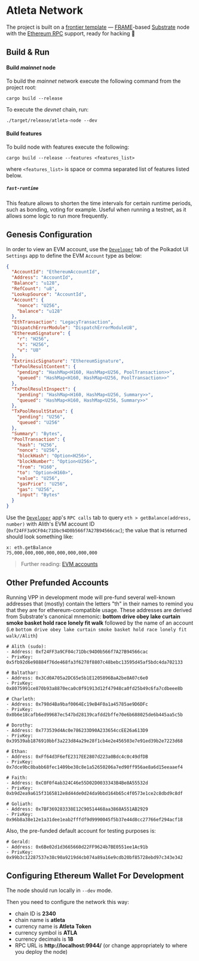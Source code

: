 # Atleta Network

The project is built on a [frontier template](https://github.com/polkadot-evm/frontier) —
[FRAME](https://docs.substrate.io/reference/)-based
[Substrate](https://substrate.io) node with the [Ethereum RPC](https://ethereum.org/en/developers/docs/apis/json-rpc/#json-rpc-methods) support, ready for
hacking :rocket:




## Build & Run

#### Build _mainnet_ node
To build the _mainnet_ network execute the following command from the project root:
```shell
cargo build --release
```

To execute the _devnet_ chain, run:

```shell
./target/release/atleta-node --dev
```

#### Build features
To build node with features execute the following:
```shell
cargo build --release --features <features_list>
```
where `<features_list>` is space or comma separated list of features listed below.

##### `fast-runtime`
This feature allows to shorten the time intervals for certain runtime periods, such as bonding, voting for example.
Useful when running a testnet, as it allows some logic to run more frequently.



## Genesis Configuration

In order to view an EVM account, use the [`Developer`](https://polkadot.js.org/apps/#/settings/developer) tab of the Polkadot UI
`Settings` app to define the EVM `Account` type as below:

```json
{
  "AccountId": "EthereumAccountId",
  "Address": "AccountId",
  "Balance": "u128",
  "RefCount": "u8",
  "LookupSource": "AccountId",
  "Account": {
    "nonce": "U256",
    "balance": "u128"
  },
  "EthTransaction": "LegacyTransaction",
  "DispatchErrorModule": "DispatchErrorModuleU8",
  "EthereumSignature": {
    "r": "H256",
    "s": "H256",
    "v": "U8"
  },
  "ExtrinsicSignature": "EthereumSignature",
  "TxPoolResultContent": {
    "pending": "HashMap<H160, HashMap<U256, PoolTransaction>>",
    "queued": "HashMap<H160, HashMap<U256, PoolTransaction>>"
  },
  "TxPoolResultInspect": {
    "pending": "HashMap<H160, HashMap<U256, Summary>>",
    "queued": "HashMap<H160, HashMap<U256, Summary>>"
  },
  "TxPoolResultStatus": {
    "pending": "U256",
    "queued": "U256"
  },
  "Summary": "Bytes",
  "PoolTransaction": {
    "hash": "H256",
    "nonce": "U256",
    "blockHash": "Option<H256>",
    "blockNumber": "Option<U256>",
    "from": "H160",
    "to": "Option<H160>",
    "value": "U256",
    "gasPrice": "U256",
    "gas": "U256",
    "input": "Bytes"
  }
}
```

Use the [`Developer`](https://polkadot.js.org/apps/#/rpc) app's `RPC calls` tab to query
`eth > getBalance(address, number)` with Alith's EVM account ID
(`0xf24FF3a9CF04c71Dbc94D0b566f7A27B94566cac`); the value that is returned
should look something like:

```text
x: eth.getBalance
75,000,000,000,000,000,000,000,000
```

> Further reading:
> [EVM accounts](https://github.com/danforbes/danforbes/blob/master/writings/eth-dev.md#Accounts)




## Other Prefunded Accounts

Running VPP in development mode will pre-fund several well-known addresses
that (mostly) contain the letters "th" in their names to remind you that they
are for ethereum-compatible usage. These addresses are derived from Substrate's
canonical mnemonic: __bottom drive obey lake curtain smoke basket hold race
lonely fit walk__ followed by the name of an account (i.e `bottom drive obey
lake curtain smoke basket hold race lonely fit walk//Alith`)

```
# Alith (sudo):
- Address: 0xf24FF3a9CF04c71Dbc94D0b566f7A27B94566cac
- PrivKey: 0x5fb92d6e98884f76de468fa3f6278f8807c48bebc13595d45af5bdc4da702133

# Baltathar:
- Address: 0x3Cd0A705a2DC65e5b1E1205896BaA2be8A07c6e0
- PrivKey: 0x8075991ce870b93a8870eca0c0f91913d12f47948ca0fd25b49c6fa7cdbeee8b

# Charleth:
- Address: 0x798d4Ba9baf0064Ec19eB4F0a1a45785ae9D6DFc
- PrivKey: 0x0b6e18cafb6ed99687ec547bd28139cafdd2bffe70e6b688025de6b445aa5c5b

# Dorothy:
- Address: 0x773539d4Ac0e786233D90A233654ccEE26a613D9
- PrivKey: 0x39539ab1876910bbf3a223d84a29e28f1cb4e2e456503e7e91ed39b2e7223d68

# Ethan:
- Address: 0xFf64d3F6efE2317EE2807d223a0Bdc4c0c49dfDB
- PrivKey: 0x7dce9bc8babb68fec1409be38c8e1a52650206a7ed90ff956ae8a6d15eeaaef4

# Faith:
- Address: 0xC0F0f4ab324C46e55D02D0033343B4Be8A55532d
- PrivKey: 0xb9d2ea9a615f3165812e8d44de0d24da9bbd164b65c4f0573e1ce2c8dbd9c8df

# Goliath:
- Address: 0x7BF369283338E12C90514468aa3868A551AB2929
- PrivKey: 0x96b8a38e12e1a31dee1eab2fffdf9d9990045f5b37e44d8cc27766ef294acf18
```

Also, the pre-funded default account for testing purposes is:

```
# Gerald:
- Address: 0x6Be02d1d3665660d22FF9624b7BE0551ee1Ac91b
- PrivKey: 0x99b3c12287537e38c90a9219d4cb074a89a16e9cdb20bf85728ebd97c343e342
```




## Configuring Ethereum Wallet For Development

The node should run locally in `--dev` mode.

Then you need to configure the network this way:

- chain ID is __2340__
- chain name is __atleta__
- currency name is __Atleta Token__
- currency symbol is __ATLA__
- currency decimals is __18__
- RPC URL is __http://localhost:9944/__ (or change appropriately to where you
  deploy the node)

